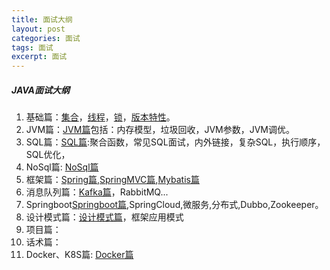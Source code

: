 ```yaml
---
title: 面试大纲
layout: post
categories: 面试
tags: 面试
excerpt: 面试
---
```

##### JAVA面试大纲  
1. 基础篇：[集合](https://edgorange.github.io/2021/01/04/article-面试集合篇)，[线程](https://edgorange.github.io/2021/01/05/article-面试线程篇)，[锁](https://edgorange.github.io/2021/01/06/article-面试锁篇)，[版本特性](https://edgorange.github.io/2021/01/06/article-面试JDK版本特性篇)。   
2. JVM篇：[JVM篇](https://edgorange.github.io/2021/01/18/article-面试JVM篇)包括：内存模型，垃圾回收，JVM参数，JVM调优。
3. SQL篇：[SQL篇](https://edgorange.github.io/2021/01/25/article-面试SQL篇):聚合函数，常见SQL面试，内外链接，复杂SQL，执行顺序，SQL优化，
4. NoSql篇: [NoSql篇](https://edgorange.github.io/2021/02/18/article-面试NOSQL篇)
5. 框架篇：[Spring篇](https://edgorange.github.io/2021/02/19/article-面试Spring篇),[SpringMVC篇](https://edgorange.github.io/2020/10/22/article-springmvc),[Mybatis篇](https://edgorange.github.io/2021/03/21/article-面试Mybatis篇)
6. 消息队列篇：[Kafka篇](https://edgorange.github.io/2021/03/22/article-面试Kafka篇)，RabbitMQ...
7. Springboot[Springboot篇](https://edgorange.github.io/2021/03/22/article-面试Springboot篇),SpringCloud,微服务,分布式,Dubbo,Zookeeper。
8. 设计模式篇：[设计模式篇](https://edgorange.github.io/2021/03/21/article-面试设计模式篇)，框架应用模式
8. 项目篇：
9. 话术篇：
10. Docker、K8S篇: [Docker篇](https://edgorange.github.io/2021/03/22/article-面试Docker篇)



   

